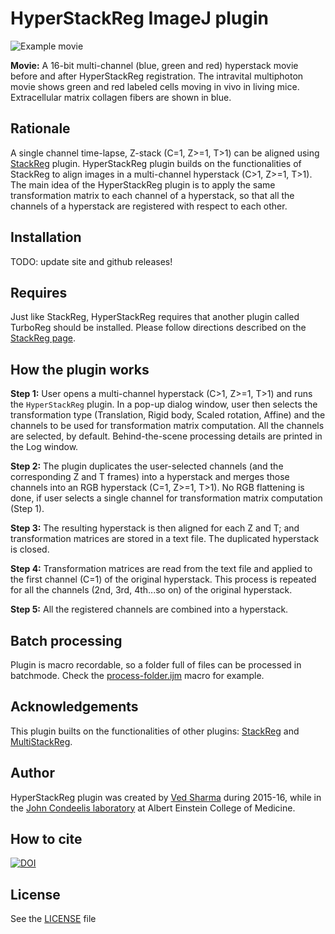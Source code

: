 # HyperStackReg ImageJ plugin

<img src="https://github.com/ved-sharma/HyperStackReg/blob/master/Data/Example_hyperstack-before_and_after.gif" alt="Example movie">

**Movie:** A 16-bit multi-channel (blue, green and red) hyperstack movie before and after HyperStackReg registration. The intravital multiphoton movie shows green and red labeled cells moving in vivo in living mice. Extracellular matrix collagen fibers are shown in blue.

## Rationale

A single channel time-lapse, Z-stack (C=1, Z>=1, T>1) can be aligned using [StackReg][stackreg] plugin. HyperStackReg plugin builds on the functionalities of StackReg to align images in a multi-channel hyperstack (C>1, Z>=1, T>1). The main idea of the HyperStackReg plugin is to apply the same transformation matrix to each channel of a hyperstack, so that all the channels of a hyperstack are registered with respect to each other.

## Installation

TODO: update site and github releases!

## Requires

Just like StackReg, HyperStackReg requires that another plugin called TurboReg should be installed. Please follow directions described on the [StackReg page][stackreg].

## How the plugin works

**Step 1:** User opens a multi-channel hyperstack (C>1, Z>=1, T>1) and runs the `HyperStackReg` plugin. In a pop-up dialog window, user then selects the transformation type (Translation, Rigid body, Scaled rotation, Affine) and the channels to be used for transformation matrix computation. All the channels are selected, by default. Behind-the-scene processing details are printed in the Log window.

**Step 2:** The plugin duplicates the user-selected channels (and the corresponding Z and T frames) into a hyperstack and merges those channels into an RGB hyperstack (C=1, Z>=1, T>1). No RGB flattening is done, if user selects a single channel for transformation matrix computation (Step 1).

**Step 3:** The resulting hyperstack is then aligned for each Z and T; and transformation matrices are stored in a text file. The duplicated hyperstack is closed.

**Step 4:** Transformation matrices are read from the text file and applied to the first channel (C=1) of the original hyperstack. This process is repeated for all the channels (2nd, 3rd, 4th...so on) of the original hyperstack.

**Step 5:** All the registered channels are combined into a hyperstack.

## Batch processing

Plugin is macro recordable, so a folder full of files can be processed in batchmode. Check the [process-folder.ijm][macro] macro for example.

## Acknowledgements

This plugin builts on the functionalities of other plugins: [StackReg][stackreg] and [MultiStackReg][multisr].

## Author

HyperStackReg plugin was created by [Ved Sharma][ved] during 2015-16, while in the [John Condeelis laboratory][condeelis_lab] at Albert Einstein College of Medicine.

## How to cite

[![DOI](https://zenodo.org/badge/DOI/10.5281/zenodo.2252521.svg)](https://doi.org/10.5281/zenodo.2252521)

## License

See the [LICENSE](LICENSE) file


[stackreg]: http://bigwww.epfl.ch/thevenaz/stackreg/
[multisr]: http://bradbusse.net/downloads.html
[macro]: extra/scripts/process-folder.ijm
[condeelis_lab]: https://www.einstein.yu.edu/labs/john-condeelis
[ved]: mailto:vedsharma@gmail.com